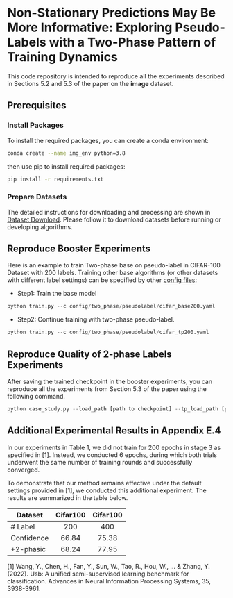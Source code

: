 
# Non-Stationary Predictions May Be More Informative: Exploring Pseudo-Labels with a Two-Phase Pattern of Training Dynamics

This code repository is intended to reproduce all the experiments described in Sections 5.2 and 5.3 of the paper on the **image** dataset.

## Prerequisites

### Install Packages
To install the required packages, you can create a conda environment:

```sh
conda create --name img_env python=3.8
```

then use pip to install required packages:

```sh
pip install -r requirements.txt
```

### Prepare Datasets

The detailed instructions for downloading and processing are shown in [Dataset Download](./preprocess/). Please follow it to download datasets before running or developing algorithms.

## Reproduce Booster Experiments

Here is an example to train Two-phase base on pseudo-label in CIFAR-100 Dataset with 200 labels. Training other base algorithms (or other datasets with different label settings) can be specified by other [config files](./config/two_phase/):

- Step1: Train the base model
```python
python train.py --c config/two_phase/pseudolabel/cifar_base200.yaml
```
- Step2: Continue training with two-phase pseudo-label.
```python
python train.py --c config/two_phase/pseudolabel/cifar_tp200.yaml
```

## Reproduce Quality of 2-phase Labels Experiments
After saving the trained checkpoint in the booster experiments, you can reproduce all the experiments from Section 5.3 of the paper using the following command.

```python
python case_study.py --load_path [path to checkpoint] --tp_load_path [path to two-phase checkpoint] --data_dir [path to data]
```

## Additional Experimental Results in Appendix E.4
In our experiments in Table 1, we did not train for 200 epochs in stage 3 as specified in [1]. Instead, we conducted 6 epochs, during which both trials underwent the same number of training rounds and successfully converged.

To demonstrate that our method remains effective under the default settings provided in [1], we conducted this additional experiment. The results are summarized in the table below.

| Dataset    | Cifar100 | Cifar100 |
| ---------- | :------: | :------: |
| # Label    |   200    |   400    |
| Confidence |  66.84   |   75.38  |
| +2-phasic  |  68.24   |   77.95  |

[1] Wang, Y., Chen, H., Fan, Y., Sun, W., Tao, R., Hou, W., ... & Zhang, Y. (2022). Usb: A unified semi-supervised learning benchmark for classification. Advances in Neural Information Processing Systems, 35, 3938-3961.